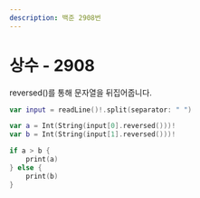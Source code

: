 ```yaml
---
description: 백준 2908번
---
```


# 상수 - 2908

reversed()를 통해 문자열을 뒤집어줍니다.

```swift
var input = readLine()!.split(separator: " ")

var a = Int(String(input[0].reversed()))!
var b = Int(String(input[1].reversed()))!

if a > b {
    print(a)
} else {
    print(b)
}

```
